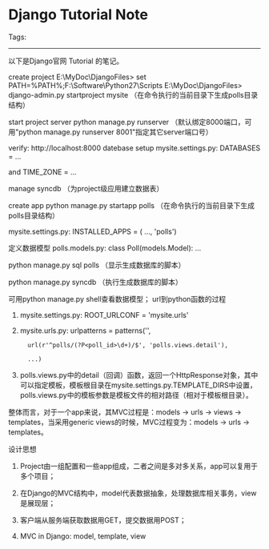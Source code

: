 # Django Tutorial Note
Tags: 

------

以下是Django官网 Tutorial 的笔记。

 create project 
 E:\MyDoc\DjangoFiles> set PATH=%PATH%;F:\Software\Python27\Scripts 
E:\MyDoc\DjangoFiles> django-admin.py startproject mysite （在命令执行的当前目录下生成polls目录结构）

 start project server 
python manage.py runserver （默认绑定8000端口，可用"python manage.py runserver 8001"指定其它server端口号）


 verify: http://localhost:8000 
 datebase setup 
mysite.settings.py: DATABASES = ...

and TIME_ZONE = ...

manage syncdb （为project级应用建立数据表）

 create app 
python manage.py startapp polls （在命令执行的当前目录下生成polls目录结构）

 mysite.settings.py: INSTALLED_APPS = ( ..., 'polls') 

 定义数据模型 
 polls.models.py: class Poll(models.Model): ... 

 python manage.py sql polls （显示生成数据库的脚本） 

 python manage.py syncdb  （执行生成数据库的脚本） 

可用python manage.py shell查看数据模型；
 url到python函数的过程 
1. mysite.settings.py: ROOT_URLCONF = 'mysite.urls'

2. mysite.urls.py: urlpatterns = patterns('',

         url(r'^polls/(?P<poll_id>\d+)/$', 'polls.views.detail'),

         ...)

3. polls.views.py中的detail（回调）函数，返回一个HttpResponse对象，其中可以指定模板，模板根目录在mysite.settings.py.TEMPLATE_DIRS中设置，polls.views.py中的模板参数是模板文件的相对路径（相对于模板根目录）。

 

整体而言，对于一个app来说，其MVC过程是：models -> urls -> views -> templates，当采用generic views的时候，MVC过程变为：models -> urls -> templates。

 
 设计思想 


1. Project由一组配置和一些app组成，二者之间是多对多关系，app可以复用于多个项目；

2. 在Django的MVC结构中，model代表数据抽象，处理数据库相关事务，view是展现层；

3. 客户端从服务端获取数据用GET，提交数据用POST；

4. MVC in Django: model, template, view